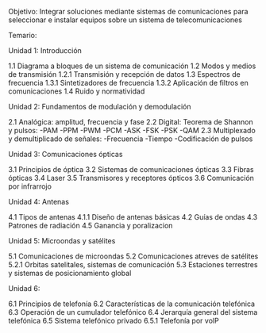 Objetivo: Integrar soluciones mediante sistemas de comunicaciones para seleccionar e instalar equipos sobre un sistema de telecomunicaciones 

Temario:

Unidad 1: Introducción

1.1 Diagrama a bloques de un sistema de comunicación
1.2 Modos y medios de transmisión
	1.2.1 Transmisión y recepción de datos
1.3 Espectros de frecuencia
	1.3.1 Sintetizadores de frecuencia
		1.3.2 Aplicación de filtros en comunicaciones 
1.4 Ruido y normatividad

Unidad 2: Fundamentos de modulación y demodulación 

2.1 Analógica: amplitud, frecuencia y fase
2.2 Digital: Teorema de Shannon y pulsos:
	-PAM
	-PPM
	-PWM
	-PCM
	-ASK
	-FSK
	-PSK
	-QAM
2.3 Multiplexado y demultiplicado  de señales:
	-Frecuencia
	-Tiempo
	-Codificación de pulsos

Unidad 3: Comunicaciones ópticas

3.1 Principios de óptica
3.2 Sistemas de comunicaciones ópticas
3.3 Fibras ópticas
3.4 Laser
3.5 Transmisores y receptores ópticos
3.6 Comunicación por infrarrojo

Unidad 4: Antenas

4.1 Tipos de antenas 
	4.1.1 Diseño de antenas básicas
4.2 Guías de ondas
4.3 Patrones de radiación
4.5 Ganancia y poralizacion

Unidad 5: Microondas y satélites

5.1 Comunicaciones de microondas
5.2 Comunicaciones atreves de satélites  
	5.2.1 Orbitas satelitales, sistemas de comunicación
5.3 Estaciones terrestres y sistemas de posicionamiento global

Unidad 6:

6.1 Principios de telefonía 
6.2 Características de la comunicación telefónica
6.3 Operación de un cumulador telefónico
6.4 Jerarquía general del sistema telefónica
6.5 Sistema telefónico privado
	6.5.1 Telefonía por volP